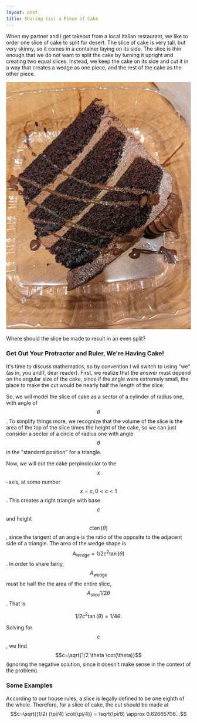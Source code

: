```yaml
---
layout: post
title: Sharing (is) a Piece of Cake
---
```


When my partner and I get takeout from a local Italian restaurant, we like to order one slice of cake to split for desert. The slice of cake is very tall, but very skinny, so it comes in a container laying on its side. The slice is thin enough that we do not want to split the cake by turning it upright and creating two equal slices. Instead, we keep the cake on its side and cut it in a way that creates a wedge as one piece, and the rest of the cake as the other piece. 

![A Slice of Cake](/images/real_cake.jpg)

Where should the slice be made to result in an even split? 

### Get Out Your Protractor and Ruler, We're Having Cake!

It's time to discuss mathematics, so by convention I wil switch to using "we" (as in, you and I, dear reader). First, we realize that the answer must depend on the angular size of the cake, since if the angle were extremely small, the place to make the cut would be nearly half the length of the slice. 

So, we will model the slice of cake as a sector of a cylinder of radius one, with angle of $$\theta$$. To simplify things more, we recognize that the volume of the slice is the area of the top of the slice times the height of the cake, so we can just consider a sector of a circle of radius one with angle $$\theta$$ in the "standard position" for a triangle.

Now, we will cut the cake perpindicular to the $$x$$-axis, at some number $$x=c, 0<c<1$$. This creates a right triangle with base $$c$$ and height $$c \tan(\theta)$$, since the tangent of an angle is the ratio of the opposite to the adjacent side of a triangle. The area of the wedge shape is $$A_{wedge} = 1/2 c^2 \tan(\theta)$$. In order to share fairly, $$A_{\text{wedge}}$$ must be half the the area of the entire slice, $$A_{\text{slice}}1/2 \theta $$. That is

$$1/2 c^2 \tan(\theta) = 1/4 \theta .$$

Solving for $$c$$, we find $$c=\sqrt{1/2 \theta \cot(\theta)}$$ (ignoring the negative solution, since it doesn't make sense in the context of the problem). 

### Some Examples

According to our house rules, a slice is legally defined to be one eighth of the whole. Therefore, for a slice of cake, the cut should be made at $$c=\sqrt{(1/2) (\pi/4) \cot(\pi/4)} = \sqrt(\pi/8) \approx 0.62665706...$$

